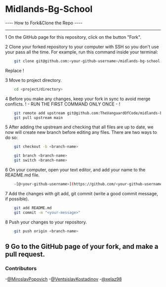 # Midlands-Bg-School

 ---- How to Fork&Clone the Repo ----

---

1 On the GitHub page for this repository, click on the button "Fork".

2 Clone your forked repository to your computer with SSH so you don't use your pass all the time.
    For example, run this command inside your terminal:
```bash
    git clone git@github.com:<your-github-username>/midlands-bg-school.git
```
Replace <your-github-username>!

3 Move to project directory.
```bash
    cd <project/directory>
```
4 Before you make any changes, keep your fork in sync to avoid merge conflicts.
! - RUN THE FIRST COMMAND ONLY ONCE - !
```bash
    git remote add upstream git@github.com:TheVanguardOfCode/midlands-bg-school.git
    git pull upstream main
```

5 After adding the upstream and checking that all files are up to date, we now will create new branch before editing any files. There are two ways to do so:
```bash
    git checkout -b <branch-name>
```

```bash
    git branch <branch-name>
    git switch <branch-name>
```

6 On your computer, open your text editor, and add your name to the README.md file.
```bash
    -[@<your-github-username>](https://github.com/<your-github-username>/)
```

7 Add the changes with git add, git commit (write a good commit message, if possible).
```bash
    git add README.md
    git commit -m "<your-message>"
```

8 Push your changes to your repository.
```bash
    git push origin <branch-name>
```

9 Go to the GitHub page of your fork, and make a pull request.
---

### Contributors

-[@MiroslavPopovich](https://github.com/MiroslavPopovich/)
-[@VentsislavKostadinov](https://github.com/VentsislavKostadinov)
-[@xelaz98](https://github.com/xelaz98/)
